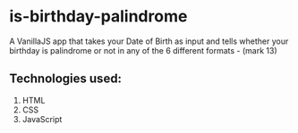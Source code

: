 # is-birthday-palindrome

A VanillaJS app that takes your Date of Birth as input and tells whether your birthday is palindrome or not in any of the 6 different formats - (mark 13)

## Technologies used:

1. HTML
1. CSS
1. JavaScript

